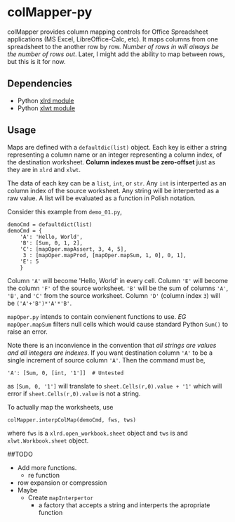 colMapper-py
============

colMapper provides column mapping controls for Office Spreadsheet applications (MS Excel, LibreOffice-Calc, etc).
It maps columns from one spreadsheet to the another row by row.
_Number of rows in will always be the number of rows out_.
Later, I might add the ability to map between rows, but this is it for now.


## Dependencies

- Python [xlrd module](https://github.com/python-excel/xlrd)
- Python [xlwt module](https://github.com/python-excel/xlwt)

## Usage

Maps are defined with a `defaultdic(list)` object.
Each key is either a string representing a column name or an integer representing a column index, of the destination worksheet.
**Column indexes must be zero-offset** just as they are in `xlrd` and `xlwt`.

The data of each key can be a `list`, `int`, or `str`.
Any `int` is interperted as an column index of the source worksheet.
Any string will be interperted as a raw value.
A list will be evaluated as a function in Polish notation.

Consider this example from `demo_01.py`,

    demoCmd = defaultdict(list)
    demoCmd = {
        'A': 'Hello, World',
        'B': [Sum, 0, 1, 2],
        'C': [mapOper.mapAssert, 3, 4, 5],
         3 : [mapOper.mapProd, [mapOper.mapSum, 1, 0], 0, 1],
        'E': 5
        }
        
Column `'A'` will become 'Hello, World' in every cell.
Column `'E'` will become the column `'F'` of the source worksheet.
`'B'` will be the sum of columns `'A'`, `'B'`, and `'C'` from the source worksheet.
Column `'D'` (column index `3`) will be `('A'+'B')*'A'*'B'`.

`mapOper.py` intends to contain convienent functions to use.
_EG_ `mapOper.mapSum` filters null cells which would cause standard Python `Sum()` to raise an error.

Note there is an inconvience in the convention that _all strings are values and all integers are indexes_.
If you want destination column `'A'` to be a single increment of source column `'A'`. 
Then the command must be,

    'A': [Sum, 0, [int, '1']]  # Untested
        
as `[Sum, 0, '1']` will translate to `sheet.Cells(r,0).value + '1'` which will error if `sheet.Cells(r,0).value` is not a string.

To actually map the worksheets, use

    colMapper.interpColMap(demoCmd, fws, tws)
    
where `fws` is a `xlrd.open_workbook.sheet` object and `tws` is and `xlwt.Workbook.sheet` object.

##TODO

- Add more functions.
  + re function
- row expansion or compression
- Maybe
  + Create `mapInterpertor`
    - a factory that accepts a string and interperts the apropriate function
    
